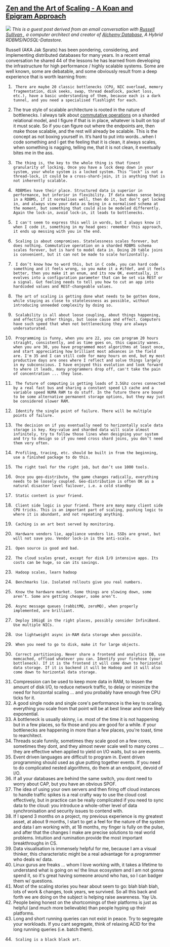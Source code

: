 ## [Zen and the Art of Scaling - A Koan and Epigram Approach](/blog/2012/2/27/zen-and-the-art-of-scaling-a-koan-and-epigram-approach.html)

    

    

![](http://farm8.staticflickr.com/7181/6786591856_031955cb53_o.jpg) _This is a guest post derived from an email conversation with [    Russell Sullivan    ](https://twitter.com/#!/jaksprats), a computer architect and creator of [Alchemy Database,](http://code.google.com/p/alchemydatabase/) A Hybrid RDBMS/NOSQL-Datastore._

Russell (AKA Jak Sprats) has been pondering, considering, and implementing distributed databases for many years. In a recent email conversation he shared 44 of the lessons he has learned from developing the infrastructure for high performance / highly scalable systems. Some are well known, some are debatable, and some obviously result from a deep experience that is worth learning from:

1.      There are maybe 20 classic bottlenecks (CPU, NIC overload, memory fragmentation, disk seeks, swap, thread deadlock, packet loss, etc.), have a basic understanding of them, because each is a dark tunnel, and you need a specialised flashlight for each.    
2.  The true style of scalable architecture is rooted in the nature of bottlenecks. I always talk about [commutative operations](http://muratbuffalo.blogspot.com/2012/02/cap-12-years-later-how-rules-have.html) on a sharded relational model, and I figure if that is in place, whatever is built on top of it must scale. So if you can figure out where the endpoints are, then make those scalable, and the rest will already be scalable. This is the concept as not boxing yourself in. It’s hard to put into words...when I code something and I get the feeling that it is clean, it always scales, when something is nagging, telling me, that it is not clean, it eventually bites me in the ass.
3.      The thing is, the key to the whole thing is that finest granularity of locking. Once you have a lock deep down in your system, your whole system is a locked system. This "lock" is not a thread-lock, it could be a cross-shard-join, it is anything that is not inherently scalable.    
4.      RDBMSes have their place. Structured data is superior in performance, but inferior in flexibility. If data makes sense being in a RDBMS, if it normalises well, then do it, but don’t get locked in, and always view your data as being in a normalised schema at the moment, but something that could also be modeled differently. Again the lock-in, avoid lock-in, it leads to bottlenecks.    
5.      I can't seem to express this well in words, but I always know it when I code it, something in my head goes: remember this approach, it ends up messing with you in the end.    
6.      Scaling is about compromises. Statelessness scales forever, but does nothing. Commutative operation on a sharded RDBMS schema scales forever, but is hard to model data in. Doing 20 table joins is convenient, but it can not be made to scale horizontally.    
7.      I don’t know how to word this, but in C code, you can hard code something and it feels wrong, so you make it a #ifdef, and it feels better, then you make it an enum, and its now OK, eventually, it evolves into a configuration parameter that can be set via REST or a signal. Gut feeling needs to tell you how to cut an app into hardcoded values and REST-changeable values.    
8.      The art of scaling is getting done what needs to be gotten done, while staying as close to statelessness as possible, without introducing unneeded complexity by doing so.    
9.      Scalability is all about loose coupling, about things happening, and effecting other things, but loose cause and effect. Computers have such speed that when not bottlenecking they are always undersaturated.    
10.      Programming is funny, when you are 22, you can program 20 hours straight, consistently, and as time goes on, this capacity wanes. when you are 30, you have programmed most algorithms at least once, and start appreciating how brilliant most advances in the field are. I'm 35 and I can still code for many hours on end, but my most productive days are ones where I reflect and solve things largely in my subconscious. I have enjoyed this evolution and look forward to where it leads, many programmers drop off, can't take the pain of concentration ... they lose.    
11.      The future of computing is getting loads of 3.5Ghz cores connected by a real fast bus and sharing a constant speed L3 cache and a variable speed NUMA RAM to do stuff. In the future there are bound to be some alternative permanent storage options, but they may just be considered slower RAM.    
12.      Identify the single point of failure. There will be multiple points of failure.    
13.      The decision on if you eventually need to horizontally scale data storage is key. Key-value and sharded data will scale almost infinitely, try to follow those lines when designing your system and try to design so if you need cross shard joins, you don’t need them very often.    
14.      Profiling, tracing, etc. should be built in from the beginning, use a finished package to do this.    
15.      The right tool for the right job, but don’t use 1000 tools.    
16.      Once you geo-distribute, the game changes radically, everything needs to be loosely coupled. Geo-distribution is often OK as a natural disaster level failover, i.e. a cold standby    
17.      Static content is your friend.    
18.      Client side logic is your friend. There are many many client side CPU tricks. This is an important part of scaling, pushing logic to where it is abundant, and not repeating anything.    
19.      Caching is an art best served by monitoring.    
20.      Hardware vendors lie, appliance vendors lie. SSDs are great, but will not save you. Vendor lock-in is the anti-scale.    
21.      Open source is good and bad.    
22.      The cloud scales great, except for disk I/O intensive apps. Its costs can be huge, so can its savings.    
23.      Hadoop scales, learn hadoop    
24.      Benchmarks lie. Isolated rollouts give you real numbers.    
25.      Know the hardware market. Some things are slowing down, some aren’t. Some are getting cheaper, some aren’t.    
26.      Async message queues (rabbitMQ, zeroMQ), when properly implemented, are brilliant.    
27.      Deploy 10GigE in the right places, possibly consider InfiniBand. Use multiple NICs.    
28.      Use lightweight async in-RAM data storage when possible.    
29.      When you need to go to disk, make it for large objects.    
30.      Correct partitioning. Never share a frontend and analytics DB, use memcached, offload whatever you can. Identify your firehose (your bottleneck). If it is the frontend it will come down to horizontal data storage. If it is backend it will be Hadoop and it will also come down to horizontal data storage.    
31.  Compression can be used to keep more data in RAM, to lessen the amount of disk I/O, to reduce network traffic, to delay or minimize the need for horizontal scaling ... and you probably have enough free CPU ticks for it.
32.  A good single node and single core's performance is the key to scaling. everything you scale from that point will be at best linear and more likely exponential.
33.  A bottleneck is usually skinny, i.e. most of the time it is not happening but in a few places, so fix those and you are good for a while. if your bottlenecks are happening in more than a few places, you're toast, time to rearchitect.
34.  Threads scale funnily, sometimes they scale good on a few cores, sometimes they dont, and they almost never scale well to many cores ... they are effective when applied to yield on I/O waits, but so are events.
35.  Event driven languages are difficult to program in. Event driven programming should used as glue putting together events. If you need to do complicated nested algorithms, do them at an endpoint, devoid of I/O.
36.  If all your databases are behind the same switch, you dont need to worry about CAP, but you have an obvious SPOF.
37.  The idea of using your own servers and then firing off cloud instances to handle traffic spikes is a real crafty way to use the cloud cost effectively, but in practice can be really complicated if you need to sync data to the cloud: you introduce a whole-other level of data synchronisation and security issues to contend with.
38.  If I spend 3 months on a project, my previous experience is my greatest asset, at about 9 months, I start to get a feel for the nature of the system and data I am working with, at 18 months, my finger is fully on the pulse, and after that the changes I make are precise solutions to real world problems. Intuition and rumination provide the most important breakthroughs in CS.
39.  Data visualisation is immensely helpful for me, because I am a visual thinker, this characteristic might be a real advantage for a programmer who deals w/ data.
40.  Linux gurus are freaks ... whom I love working with, it takes a lifetime to understand what is going on w/ the linux ecosystem and I am not gonna spend it, so it's great having someone around who has, so I can badger them w/ questions.
41.  Most of the scaling stories you hear about seem to go: blah blah blah, lots of work & changes, took years, we survived. So all this back and forth we are doing on the subject is helping raise awareness. Yay Us.
42.  People being honest on the shortcomings of their platforms is just as helpful (and much more believable) than people hyping up their platforms.
43.  Long and short running queries can not exist in peace. Try to segregate your workloads. If you cant segregate, think of relaxing ACID for the long running queries (i.e. batch them).
44.      Scaling is a black black art.    

    
